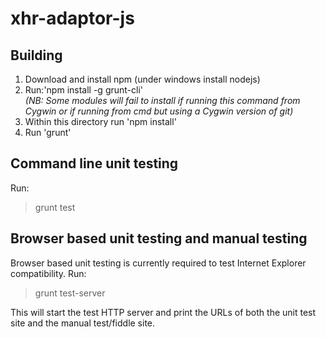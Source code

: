xhr-adaptor-js
==============

Building
--------
1. Download and install npm (under windows install nodejs)
2. Run:'npm install -g grunt-cli'  
*(NB: Some modules will fail to install if running this command from Cygwin or if running from cmd but using a Cygwin version of git)*
3. Within this directory run 'npm install'
4. Run 'grunt'

Command line unit testing
-------------------------
Run:  
>grunt test
  
Browser based unit testing and manual testing 
---------------------------------------------
Browser based unit testing is currently required to test Internet Explorer compatibility.
Run:  
>grunt test-server  

This will start the test HTTP server and print the URLs of both the unit test site and the manual test/fiddle site.

 
